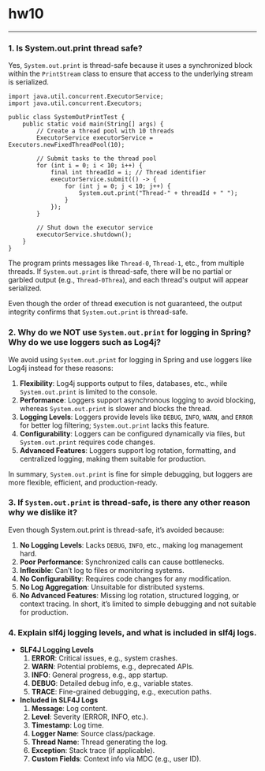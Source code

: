 # hw10

---

### 1. Is System.out.print thread safe?
Yes, `System.out.print` is thread-safe because it uses a synchronized block within the `PrintStream` class to ensure that access to the underlying stream is serialized.
```
import java.util.concurrent.ExecutorService;
import java.util.concurrent.Executors;

public class SystemOutPrintTest {
    public static void main(String[] args) {
        // Create a thread pool with 10 threads
        ExecutorService executorService = Executors.newFixedThreadPool(10);

        // Submit tasks to the thread pool
        for (int i = 0; i < 10; i++) {
            final int threadId = i; // Thread identifier
            executorService.submit(() -> {
                for (int j = 0; j < 10; j++) {
                    System.out.print("Thread-" + threadId + " ");
                }
            });
        }

        // Shut down the executor service
        executorService.shutdown();
    }
}

```
The program prints messages like `Thread-0`, `Thread-1`, etc., from multiple threads. If `System.out.print` is thread-safe, there will be no partial or garbled output (e.g., `Thread-0Threa`), and each thread's output will appear serialized.

Even though the order of thread execution is not guaranteed, the output integrity confirms that `System.out.print` is thread-safe.

### 2. Why do we NOT use `System.out.print` for logging in Spring? Why do we use loggers such as Log4j?

We avoid using `System.out.print` for logging in Spring and use loggers like Log4j instead for these reasons:

1. **Flexibility**: Log4j supports output to files, databases, etc., while `System.out.print` is limited to the console.
2. **Performance**: Loggers support asynchronous logging to avoid blocking, whereas `System.out.print` is slower and blocks the thread.
3. **Logging Levels**: Loggers provide levels like `DEBUG`, `INFO`, `WARN`, and `ERROR` for better log filtering; `System.out.print` lacks this feature.
4. **Configurability**: Loggers can be configured dynamically via files, but `System.out.print` requires code changes.
5. **Advanced Features**: Loggers support log rotation, formatting, and centralized logging, making them suitable for production.

In summary, `System.out.print` is fine for simple debugging, but loggers are more flexible, efficient, and production-ready.

### 3. If `System.out.print` is thread-safe, is there any other reason why we dislike it?
Even though System.out.print is thread-safe, it’s avoided because:

1. **No Logging Levels**: Lacks `DEBUG`, `INFO`, etc., making log management hard.
2. **Poor Performance**: Synchronized calls can cause bottlenecks.
3. **Inflexible**: Can’t log to files or monitoring systems.
4. **No Configurability**: Requires code changes for any modification.
5. **No Log Aggregation**: Unsuitable for distributed systems.
6. **No Advanced Features**: Missing log rotation, structured logging, or context tracing.
In short, it’s limited to simple debugging and not suitable for production.

### 4. Explain slf4j logging levels, and what is included in slf4j logs.

- **SLF4J Logging Levels**
  1. **ERROR**: Critical issues, e.g., system crashes.
  2. **WARN**: Potential problems, e.g., deprecated APIs.
  3. **INFO**: General progress, e.g., app startup.
  4. **DEBUG**: Detailed debug info, e.g., variable states.
  5. **TRACE**: Fine-grained debugging, e.g., execution paths.
- **Included in SLF4J Logs**
  1. **Message**: Log content.
  2. **Level**: Severity (ERROR, INFO, etc.).
  3. **Timestamp**: Log time.
  4. **Logger Name**: Source class/package.
  5. **Thread Name**: Thread generating the log.
  6. **Exception**: Stack trace (if applicable).
  7. **Custom Fields**: Context info via MDC (e.g., user ID).










